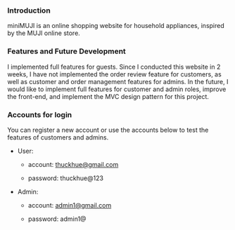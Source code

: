 ### Introduction
miniMUJI is an online shopping website for household appliances, inspired by the MUJI online store.

### Features and Future Development
I implemented full features for guests. Since I conducted this website in 2 weeks, I have not implemented the order review feature for customers, as well as customer and order management features for admins. In the future, I would like to implement full features for customer and admin roles, improve the front-end, and implement the MVC design pattern for this project.

### Accounts for login
You can register a new account or use the accounts below to test the features of customers and admins.

- User:
  
  + account: thuckhue@gmail.com
    
  + password: thuckhue@123

- Admin:

  + account: admin1@gmail.com
 
  + password: admin1@

